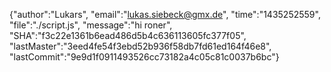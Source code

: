 {"author":"Lukars", "email":"lukas.siebeck@gmx.de", "time":"1435252559", "file":"./script.js", "message":"hi roner", "SHA":"f3c22e1361b6ead486d5b4c636113605fc377f05", "lastMaster":"3eed4fe54f3ebd52b936f58db7fd61ed164f46e8", "lastCommit":"9e9d1f0911493526cc73182a4c05c81c0037b6bc"}
